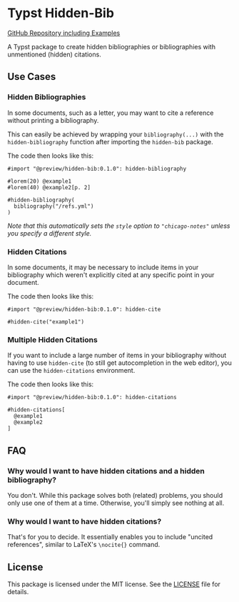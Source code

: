 # Typst Hidden-Bib

[GitHub Repository including Examples](https://github.com/pklaschka/typst-hidden-bib)

A Typst package to create hidden bibliographies or bibliographies with unmentioned (hidden) citations.

## Use Cases

### Hidden Bibliographies

In some documents, such as a letter, you may want to cite a reference without printing a bibliography.

This can easily be achieved by wrapping your `bibliography(...)` with the `hidden-bibliography` function after importing the `hidden-bib` package.

The code then looks like this:

```typ
#import "@preview/hidden-bib:0.1.0": hidden-bibliography

#lorem(20) @example1
#lorem(40) @example2[p. 2]

#hidden-bibliography(
  bibliography("/refs.yml")
)
```

_Note that this automatically sets the `style` option to `"chicago-notes"` unless you specify a different style._

### Hidden Citations

In some documents, it may be necessary to include items in your bibliography which weren't explicitly cited at any specific point in your document.

The code then looks like this:

```typ
#import "@preview/hidden-bib:0.1.0": hidden-cite

#hidden-cite("example1")
```

### Multiple Hidden Citations

If you want to include a large number of items in your bibliography without having to use `hidden-cite` (to still get autocompletion in the web editor), you can use the `hidden-citations` environment.

The code then looks like this:

```typ
#import "@preview/hidden-bib:0.1.0": hidden-citations

#hidden-citations[
  @example1
  @example2
]
```

## FAQ

### Why would I want to have hidden citations and a hidden bibliography?

You don't. While this package solves both (related) problems, you should only use one of them at a time. Otherwise, you'll simply see nothing at all.

### Why would I want to have hidden citations?

That's for you to decide. It essentially enables you to include "uncited references", similar to LaTeX's `\nocite{}` command.

## License

This package is licensed under the MIT license. See the [LICENSE](./LICENSE) file for details.
